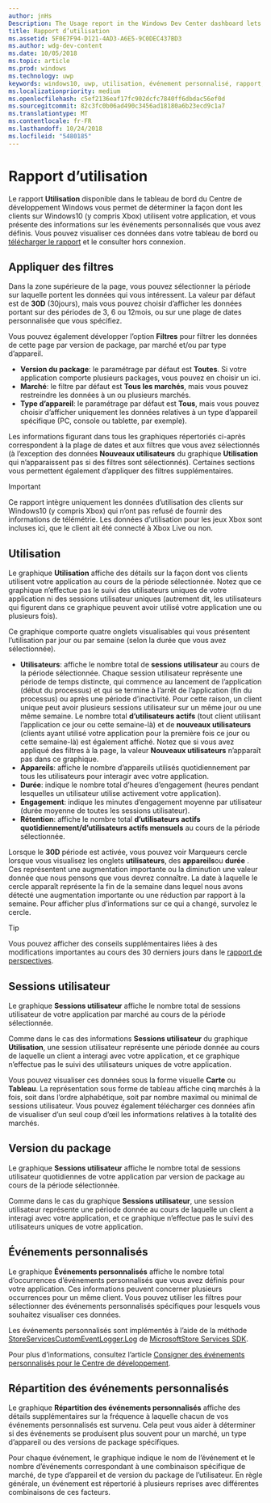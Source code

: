 ```yaml
---
author: jnHs
Description: The Usage report in the Windows Dev Center dashboard lets you see how customers are using your app.
title: Rapport d’utilisation
ms.assetid: 5F0E7F94-D121-4AD3-A6E5-9C0DEC437BD3
ms.author: wdg-dev-content
ms.date: 10/05/2018
ms.topic: article
ms.prod: windows
ms.technology: uwp
keywords: windows10, uwp, utilisation, événement personnalisé, rapport, télémétrie, sessions utilisateur
ms.localizationpriority: medium
ms.openlocfilehash: c5ef2136eaf17fc902dcfc7840ff6dbdac56ef0d
ms.sourcegitcommit: 82c3fc0b06ad490c3456ad18180a6b23ecd9c1a7
ms.translationtype: MT
ms.contentlocale: fr-FR
ms.lasthandoff: 10/24/2018
ms.locfileid: "5480185"
---
```

# <a name="usage-report"></a>Rapport d’utilisation


Le rapport **Utilisation** disponible dans le tableau de bord du Centre de développement Windows vous permet de déterminer la façon dont les clients sur Windows10 (y compris Xbox) utilisent votre application, et vous présente des informations sur les événements personnalisés que vous avez définis. Vous pouvez visualiser ces données dans votre tableau de bord ou [télécharger le rapport](download-analytic-reports.md) et le consulter hors connexion.


## <a name="apply-filters"></a>Appliquer des filtres

Dans la zone supérieure de la page, vous pouvez sélectionner la période sur laquelle portent les données qui vous intéressent. La valeur par défaut est de **30D** (30jours), mais vous pouvez choisir d’afficher les données portant sur des périodes de 3, 6 ou 12mois, ou sur une plage de dates personnalisée que vous spécifiez.

Vous pouvez également développer l’option **Filtres** pour filtrer les données de cette page par version de package, par marché et/ou par type d’appareil.

-   **Version du package**: le paramétrage par défaut est **Toutes**. Si votre application comporte plusieurs packages, vous pouvez en choisir un ici.
-   **Marché**: le filtre par défaut est **Tous les marchés**, mais vous pouvez restreindre les données à un ou plusieurs marchés.
-   **Type d’appareil**: le paramétrage par défaut est **Tous**, mais vous pouvez choisir d’afficher uniquement les données relatives à un type d’appareil spécifique (PC, console ou tablette, par exemple).

Les informations figurant dans tous les graphiques répertoriés ci-après correspondent à la plage de dates et aux filtres que vous avez sélectionnés (à l’exception des données **Nouveaux utilisateurs** du graphique **Utilisation** qui n’apparaissent pas si des filtres sont sélectionnés). Certaines sections vous permettent également d’appliquer des filtres supplémentaires.

> [!IMPORTANT]
> Ce rapport intègre uniquement les données d’utilisation des clients sur Windows10 (y compris Xbox) qui n’ont pas refusé de fournir des informations de télémétrie. Les données d’utilisation pour les jeux Xbox sont incluses ici, que le client ait été connecté à Xbox Live ou non. 


## <a name="usage"></a>Utilisation

Le graphique **Utilisation** affiche des détails sur la façon dont vos clients utilisent votre application au cours de la période sélectionnée. Notez que ce graphique n’effectue pas le suivi des utilisateurs uniques de votre application ni des sessions utilisateur uniques (autrement dit, les utilisateurs qui figurent dans ce graphique peuvent avoir utilisé votre application une ou plusieurs fois).

Ce graphique comporte quatre onglets visualisables qui vous présentent l’utilisation par jour ou par semaine (selon la durée que vous avez sélectionnée).

- **Utilisateurs**: affiche le nombre total de **sessions utilisateur** au cours de la période sélectionnée. Chaque session utilisateur représente une période de temps distincte, qui commence au lancement de l’application (début du processus) et qui se termine à l’arrêt de l’application (fin du processus) ou après une période d’inactivité. Pour cette raison, un client unique peut avoir plusieurs sessions utilisateur sur un même jour ou une même semaine. Le nombre total **d’utilisateurs actifs** (tout client utilisant l’application ce jour ou cette semaine-là) et de **nouveaux utilisateurs** (clients ayant utilisé votre application pour la première fois ce jour ou cette semaine-là) est également affiché. Notez que si vous avez appliqué des filtres à la page, la valeur **Nouveaux utilisateurs** n’apparaît pas dans ce graphique.
- **Appareils**: affiche le nombre d’appareils utilisés quotidiennement par tous les utilisateurs pour interagir avec votre application.
- **Durée**: indique le nombre total d’heures d’engagement (heures pendant lesquelles un utilisateur utilise activement votre application).
- **Engagement**: indique les minutes d’engagement moyenne par utilisateur (durée moyenne de toutes les sessions utilisateur). 
- **Rétention**: affiche le nombre total **d’utilisateurs actifs quotidiennement/d’utilisateurs actifs mensuels** au cours de la période sélectionnée.

Lorsque le **30D** période est activée, vous pouvez voir Marqueurs cercle lorsque vous visualisez les onglets **utilisateurs**, des **appareils**ou **durée** . Ces représentent une augmentation importante ou la diminution une valeur donnée que nous pensons que vous devrez connaître. La date à laquelle le cercle apparaît représente la fin de la semaine dans lequel nous avons détecté une augmentation importante ou une réduction par rapport à la semaine. Pour afficher plus d’informations sur ce qui a changé, survolez le cercle.  

> [!TIP]
> Vous pouvez afficher des conseils supplémentaires liées à des modifications importantes au cours des 30 derniers jours dans le [rapport de perspectives](insights-report.md).


## <a name="user-sessions"></a>Sessions utilisateur

Le graphique **Sessions utilisateur** affiche le nombre total de sessions utilisateur de votre application par marché au cours de la période sélectionnée.

Comme dans le cas des informations **Sessions utilisateur** du graphique **Utilisation**, une session utilisateur représente une période donnée au cours de laquelle un client a interagi avec votre application, et ce graphique n’effectue pas le suivi des utilisateurs uniques de votre application.

Vous pouvez visualiser ces données sous la forme visuelle **Carte** ou **Tableau**. La représentation sous forme de tableau affiche cinq marchés à la fois, soit dans l’ordre alphabétique, soit par nombre maximal ou minimal de sessions utilisateur. Vous pouvez également télécharger ces données afin de visualiser d’un seul coup d’œil les informations relatives à la totalité des marchés.


## <a name="package-version"></a>Version du package

Le graphique **Sessions utilisateur** affiche le nombre total de sessions utilisateur quotidiennes de votre application par version de package au cours de la période sélectionnée.

Comme dans le cas du graphique **Sessions utilisateur**, une session utilisateur représente une période donnée au cours de laquelle un client a interagi avec votre application, et ce graphique n’effectue pas le suivi des utilisateurs uniques de votre application.


## <a name="custom-events"></a>Événements personnalisés

Le graphique **Événements personnalisés** affiche le nombre total d’occurrences d’événements personnalisés que vous avez définis pour votre application. Ces informations peuvent concerner plusieurs occurrences pour un même client. Vous pouvez utiliser les filtres pour sélectionner des événements personnalisés spécifiques pour lesquels vous souhaitez visualiser ces données.

Les événements personnalisés sont implémentés à l’aide de la méthode [StoreServicesCustomEventLogger.Log](https://docs.microsoft.com/en-us/uwp/api/microsoft.services.store.engagement.storeservicescustomeventlogger.log) de [MicrosoftStore Services SDK](../monetize/microsoft-store-services-sdk.md).

Pour plus d’informations, consultez l’article [Consigner des événements personnalisés pour le Centre de développement](../monetize/log-custom-events-for-dev-center.md).


## <a name="custom-events-breakdown"></a>Répartition des événements personnalisés

Le graphique **Répartition des événements personnalisés** affiche des détails supplémentaires sur la fréquence à laquelle chacun de vos événements personnalisés est survenu. Cela peut vous aider à déterminer si des événements se produisent plus souvent pour un marché, un type d’appareil ou des versions de package spécifiques.

Pour chaque événement, le graphique indique le nom de l’événement et le nombre d’événements correspondant à une combinaison spécifique de marché, de type d’appareil et de version du package de l’utilisateur. En règle générale, un événement est répertorié à plusieurs reprises avec différentes combinaisons de ces facteurs. 




 
